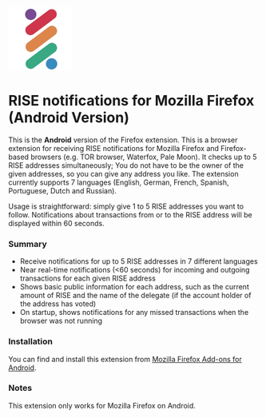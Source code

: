 ![alt text](https://github.com/VergillR/rise-notifier-browser-extension-firefox-android/blob/master/icons/riseicon_128.png "RISE logo extension")
# RISE notifications for Mozilla Firefox (Android Version)

This is the **Android** version of the Firefox extension.
This is a browser extension for receiving RISE notifications for Mozilla Firefox and Firefox-based browsers (e.g. TOR browser, Waterfox, Pale Moon).
It checks up to 5 RISE addresses simultaneously; You do not have to be the owner of the given addresses, so you can give any address you like. The extension currently supports 7 languages (English, German, French, Spanish, Portuguese, Dutch and Russian).

Usage is straightforward: simply give 1 to 5 RISE addresses you want to follow. Notifications about transactions from or to the RISE address will be displayed within 60 seconds.

### Summary
* Receive notifications for up to 5 RISE addresses in 7 different languages
* Near real-time notifications (<60 seconds) for incoming and outgoing transactions for each given RISE address
* Shows basic public information for each address, such as the current amount of RISE and the name of the delegate (if the account holder of the address has voted)
* On startup, shows notifications for any missed transactions when the browser was not running


### Installation
You can find and install this extension from [Mozilla Firefox Add-ons for Android](https://addons.mozilla.org/addon/rise-notifications-for-android/).


### Notes
This extension only works for Mozilla Firefox on Android.
